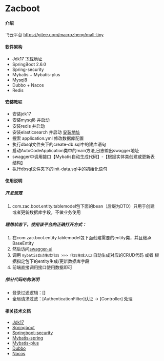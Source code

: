 # Zacboot

#### 介绍
飞云平台
https://gitee.com/macrozheng/mall-tiny

#### 软件架构
- Jdk17 [下载地址](https://www.oracle.com/java/technologies/javase-jdk17-downloads.html)
- SpringBoot 2.6.0
- Spring-security
- Mybatis + Mybatis-plus
- Mysql8
- Dubbo + Nacos
- Redis

#### 安装教程
- 安装jdk17
- 安装mysql8 并启动
- 安装redis 并启动
- 安装elasticsearch 并启动 [安装地址](https://artifacts.elastic.co/downloads/elasticsearch/elasticsearch-6.0.1.msi)
- 搜索 application.yml 修改数据库配置
- 执行dbsql文件夹下的create-db.sql中的建库语句
- 启动AutoCodeApplication类中的main方法,日志输出swagger地址
- swagger中调用接口【Mybatis自动生成代码】-【根据实体类创建或更新表结构】
- 执行dbsql文件夹下的init-data.sql中的初始化语句

#### 使用说明
 ##### 开发规范
 1. com.zac.boot.entity.tablemodel包下面的bean（后缀为DTO）只用于创建或者更新数据库字段，不做业务使用
 ##### 理想状态下，使用该平台的正确打开方式：
 1. 在com.zac.boot.entity.tablemodel包下面创建需要的entity类，并且继承BaseEntity
 3. 然后访问[swagger-ui](http://localhost:9088/swagger-ui/index.html)
 4. 调用 `mybatis自动生成代码 >>> 代码生成入口` 自动生成对应的CRUD代码 或者 根据指定包下的entity生成/更新数据库字段
 5. 前端直接调用接口使用数据即可
 
 ##### 部分代码结构说明
 - 登录过滤逻辑：[]
 - 全局请求过滤：[AuthenticationFilter]认证 -> [Controller] 处理
    

#### 相关技术文档
- [Jdk17](https://www.oracle.com/java/technologies/javase-jdk17-downloads.html)
- [Springboot](https://docs.spring.io/spring-boot/docs/current/reference/htmlsingle/)
- [Springboot-security](https://docs.spring.io/spring-boot/docs/current/reference/htmlsingle/#boot-features-security)
- [Mybatis-spring](http://mybatis.org/spring/zh/)
- [Mybatis-plus](https://baomidou.com/guide/)
- [Dubbo](http://dubbo.apache.org/zh-cn/docs/user/quick-start.html)
- [Nacos](https://nacos.io/zh-cn/docs/quick-start.html)




